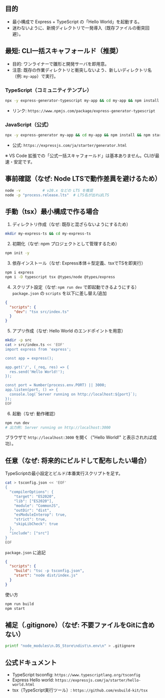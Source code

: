 ## 目的
- 最小構成で Express + TypeScript の「Hello World」を起動する。
- 迷わないように、新規ディレクトリで一発導入（既存ファイルの衝突回避）。

## 最短: CLI一括スキャフォールド（推奨）
- 目的: ワンライナーで雛形と開発サーバを即用意。
- 注意: 既存の作業ディレクトリと衝突しないよう、新しいディレクトリ名（例: `my-app`）で実行。

### TypeScript（コミュニティテンプレ）
```bash
npx -y express-generator-typescript my-app && cd my-app && npm install && npm run dev
```
- リンク: `https://www.npmjs.com/package/express-generator-typescript`

### JavaScript（公式）
```bash
npx -y express-generator my-app && cd my-app && npm install && npm start
```
- 公式: `https://expressjs.com/ja/starter/generator.html`

※ VS Code 拡張での「公式一括スキャフォールド」は基本ありません。CLIが最速・安定です。

## 事前確認（なぜ: Node LTSで動作差異を避けるため）
```bash
node -v          # v20.x などの LTS を推奨
node -p "process.release.lts"  # LTS名が出ればLTS
```

## 手動（tsx）最小構成で作る場合
1) ディレクトリ作成（なぜ: 既存と混ざらないようにするため）
```bash
mkdir my-express-ts && cd my-express-ts
```

2) 初期化（なぜ: npm プロジェクトとして管理するため）
```bash
npm init -y
```

3) 依存インストール（なぜ: Express本体＋型定義、tsxでTSを即実行）
```bash
npm i express
npm i -D typescript tsx @types/node @types/express
```

4) スクリプト設定（なぜ: `npm run dev` で即起動できるようにする）
`package.json` の `scripts` を以下に差し替え/追加
```json
{
  "scripts": {
    "dev": "tsx src/index.ts"
  }
}
```

5) アプリ作成（なぜ: Hello World のエンドポイントを用意）
```bash
mkdir -p src
cat > src/index.ts << 'EOF'
import express from 'express';

const app = express();

app.get('/', (_req, res) => {
  res.send('Hello World!');
});

const port = Number(process.env.PORT) || 3000;
app.listen(port, () => {
  console.log(`Server running on http://localhost:${port}`);
});
EOF
```

6) 起動（なぜ: 動作確認）
```bash
npm run dev
# 出力例: Server running on http://localhost:3000
```
ブラウザで `http://localhost:3000` を開く（"Hello World!" と表示されれば成功）。

## 任意（なぜ: 将来的にビルドして配布したい場合）
TypeScriptの最小設定とビルド/本番実行スクリプトを足す。
```bash
cat > tsconfig.json << 'EOF'
{
  "compilerOptions": {
    "target": "ES2020",
    "lib": ["ES2020"],
    "module": "CommonJS",
    "outDir": "dist",
    "esModuleInterop": true,
    "strict": true,
    "skipLibCheck": true
  },
  "include": ["src"]
}
EOF
```
`package.json` に追記
```json
{
  "scripts": {
    "build": "tsc -p tsconfig.json",
    "start": "node dist/index.js"
  }
}
```
使い方
```bash
npm run build
npm start
```

## 補足（.gitignore）（なぜ: 不要ファイルをGitに含めない）
```bash
printf "node_modules\n.DS_Store\ndist\n.env\n" > .gitignore
```

## 公式ドキュメント
- TypeScript tsconfig: `https://www.typescriptlang.org/tsconfig`
- Express Hello world: `https://expressjs.com/ja/starter/hello-world.html`
- tsx（TypeScript実行ツール）: `https://github.com/esbuild-kit/tsx`


